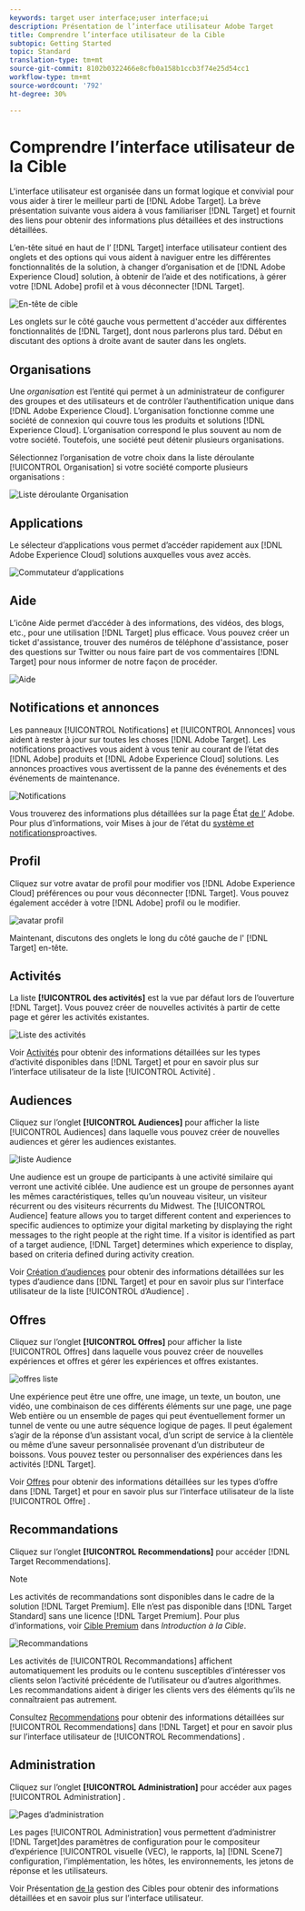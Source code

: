 ```yaml
---
keywords: target user interface;user interface;ui
description: Présentation de l’interface utilisateur Adobe Target
title: Comprendre l’interface utilisateur de la Cible
subtopic: Getting Started
topic: Standard
translation-type: tm+mt
source-git-commit: 8102b0322466e8cfb0a158b1ccb3f74e25d54cc1
workflow-type: tm+mt
source-wordcount: '792'
ht-degree: 30%

---
```



# Comprendre l’interface utilisateur de la Cible

L&#39;interface utilisateur est organisée dans un format logique et convivial pour vous aider à tirer le meilleur parti de [!DNL Adobe Target]. La brève présentation suivante vous aidera à vous familiariser [!DNL Target] et fournit des liens pour obtenir des informations plus détaillées et des instructions détaillées.

L’en-tête situé en haut de l’ [!DNL Target] interface utilisateur contient des onglets et des options qui vous aident à naviguer entre les différentes fonctionnalités de la solution, à changer d’organisation et de [!DNL Adobe Experience Cloud] solution, à obtenir de l’aide et des notifications, à gérer votre [!DNL Adobe] profil et à vous déconnecter [!DNL Target].

![En-tête de cible](/help/c-intro/assets/target-header.png)

Les onglets sur le côté gauche vous permettent d&#39;accéder aux différentes fonctionnalités de [!DNL Target], dont nous parlerons plus tard. Début en discutant des options à droite avant de sauter dans les onglets.

## Organisations

Une *organisation* est l’entité qui permet à un administrateur de configurer des groupes et des utilisateurs et de contrôler l’authentification unique dans [!DNL Adobe Experience Cloud]. L’organisation fonctionne comme une société de connexion qui couvre tous les produits et solutions [!DNL Experience Cloud]. L’organisation correspond le plus souvent au nom de votre société. Toutefois, une société peut détenir plusieurs organisations.

Sélectionnez l’organisation de votre choix dans la liste déroulante [!UICONTROL Organisation] si votre société comporte plusieurs organisations :

![Liste déroulante Organisation](/help/c-intro/assets/organizations.png)

## Applications

Le sélecteur d’applications vous permet d’accéder rapidement aux [!DNL Adobe Experience Cloud] solutions auxquelles vous avez accès.

![Commutateur d’applications](/help/c-intro/assets/apps.png)

## Aide

L’icône Aide permet d’accéder à des informations, des vidéos, des blogs, etc., pour une utilisation [!DNL Target] plus efficace. Vous pouvez créer un ticket d&#39;assistance, trouver des numéros de téléphone d&#39;assistance, poser des questions sur Twitter ou nous faire part de vos commentaires [!DNL Target] pour nous informer de notre façon de procéder.

![Aide](/help/c-intro/assets/help.png)

## Notifications et annonces

Les panneaux [!UICONTROL Notifications] et [!UICONTROL Annonces] vous aident à rester à jour sur toutes les choses [!DNL Adobe Target]. Les notifications proactives vous aident à vous tenir au courant de l’état des [!DNL Adobe] produits et [!DNL Adobe Experience Cloud] solutions. Les annonces proactives vous avertissent de la panne des événements et des événements de maintenance.

![Notifications](/help/c-intro/assets/notifications.png)

Vous trouverez des informations plus détaillées sur la page État [de l’](https://status.adobe.com/) Adobe. Pour plus d’informations, voir Mises à jour de l’état du [système et notifications](/help/c-intro/assets/notifications.png)proactives.

## Profil

Cliquez sur votre avatar de profil pour modifier vos [!DNL Adobe Experience Cloud] préférences ou pour vous déconnecter [!DNL Target]. Vous pouvez également accéder à votre [!DNL Adobe] profil ou le modifier.

![avatar profil](/help/c-intro/assets/change-language.png)

Maintenant, discutons des onglets le long du côté gauche de l&#39; [!DNL Target] en-tête.

## Activités

La liste **[!UICONTROL des activités]** est la vue par défaut lors de l’ouverture [!DNL Target]. Vous pouvez créer de nouvelles activités à partir de cette page et gérer les activités existantes.

![Liste des activités](/help/c-intro/assets/activities-list.png)

Voir [Activités](/help/c-activities/activities.md) pour obtenir des informations détaillées sur les types d’activité disponibles dans [!DNL Target] et pour en savoir plus sur l’interface utilisateur de la liste [!UICONTROL Activité] .

## Audiences

Cliquez sur l’onglet **[!UICONTROL Audiences]** pour afficher la liste [!UICONTROL Audiences] dans laquelle vous pouvez créer de nouvelles audiences et gérer les audiences existantes.

![liste Audience](/help/c-intro/assets/audience-list.png)

Une audience est un groupe de participants à une activité similaire qui verront une activité ciblée. Une audience est un groupe de personnes ayant les mêmes caractéristiques, telles qu’un nouveau visiteur, un visiteur récurrent ou des visiteurs récurrents du Midwest. The [!UICONTROL Audience] feature allows you to target different content and experiences to specific audiences to optimize your digital marketing by displaying the right messages to the right people at the right time. If a visitor is identified as part of a target audience, [!DNL Target] determines which experience to display, based on criteria defined during activity creation.

Voir [Création d’audiences](/help/c-target/c-audiences/create-audience.md) pour obtenir des informations détaillées sur les types d’audience dans [!DNL Target] et pour en savoir plus sur l’interface utilisateur de la liste [!UICONTROL d’Audience] .

## Offres

Cliquez sur l’onglet **[!UICONTROL Offres]** pour afficher la liste [!UICONTROL Offres] dans laquelle vous pouvez créer de nouvelles expériences et offres et gérer les expériences et offres existantes.

![offres liste](/help/c-intro/assets/offers.png)

Une expérience peut être une offre, une image, un texte, un bouton, une vidéo, une combinaison de ces différents éléments sur une page, une page Web entière ou un ensemble de pages qui peut éventuellement former un tunnel de vente ou une autre séquence logique de pages. Il peut également s’agir de la réponse d’un assistant vocal, d’un script de service à la clientèle ou même d’une saveur personnalisée provenant d’un distributeur de boissons. Vous pouvez tester ou personnaliser des expériences dans les activités [!DNL Target].

Voir [Offres](/help/c-experiences/c-manage-content/manage-content.md) pour obtenir des informations détaillées sur les types d’offre dans [!DNL Target] et pour en savoir plus sur l’interface utilisateur de la liste [!UICONTROL Offre] .

## Recommandations

Cliquez sur l’onglet **[!UICONTROL Recommendations]** pour accéder [!DNL Target Recommendations].

>[!NOTE]
>
>Les activités de recommandations sont disponibles dans le cadre de la solution [!DNL Target Premium]. Elle n’est pas disponible dans [!DNL Target Standard] sans une licence [!DNL Target Premium]. Pour plus d’informations, voir [Cible Premium](/help/c-intro/intro.md#premium) dans *Introduction à la Cible*.

![Recommandations](/help/c-intro/assets/recommendations.png)

Les activités de [!UICONTROL Recommandations] affichent automatiquement les produits ou le contenu susceptibles d’intéresser vos clients selon l’activité précédente de l’utilisateur ou d’autres algorithmes. Les recommandations aident à diriger les clients vers des éléments qu’ils ne connaîtraient pas autrement.

Consultez [Recommendations](/help/c-recommendations/recommendations.md) pour obtenir des informations détaillées sur [!UICONTROL Recommendations] dans [!DNL Target] et pour en savoir plus sur l’interface utilisateur de [!UICONTROL Recommendations] .

## Administration

Cliquez sur l’onglet **[!UICONTROL Administration]** pour accéder aux pages [!UICONTROL Administration] .

![Pages d’administration](/help/c-intro/assets/administration.png)

Les pages [!UICONTROL Administration] vous permettent d’administrer [!DNL Target]des paramètres de configuration pour le compositeur d’expérience [!UICONTROL visuelle (VEC), le rapports, la] [!DNL Scene7] configuration, l’implémentation, les hôtes, les environnements, les jetons de réponse et les utilisateurs.

Voir Présentation [de la](/help/administrating-target/administrating-target.md) gestion des Cibles pour obtenir des informations détaillées et en savoir plus sur l’interface utilisateur.
